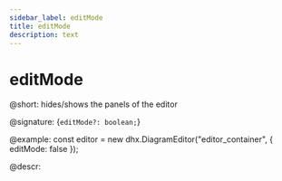 ```yaml
---
sidebar_label: editMode
title: editMode
description: text
---
```


# editMode

@short: hides/shows the panels of the editor

@signature: {`editMode?: boolean;`}

@example:
const editor = new dhx.DiagramEditor("editor_container", {
    editMode: false
});

@descr:
